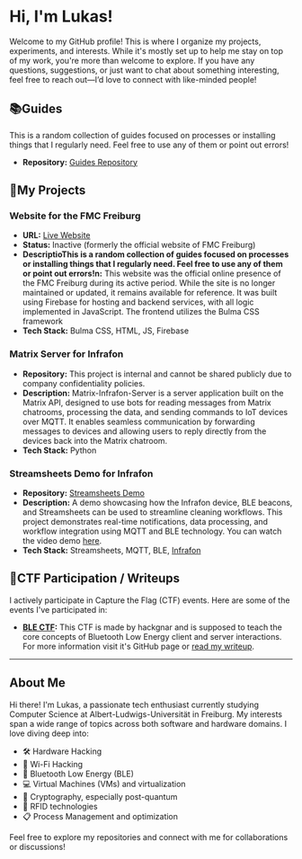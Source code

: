 # Hi, I'm Lukas!

Welcome to my GitHub profile! This is where I organize my projects, experiments, and interests. While it's mostly set up to help me stay on top of my work, you're more than welcome to explore. If you have any questions, suggestions, or just want to chat about something interesting, feel free to reach out—I’d love to connect with like-minded people! 

## 📚Guides

This is a random collection of guides focused on processes or installing things that I regularly need. Feel free to use any of them or point out errors!
- **Repository:** [Guides Repository](https://github.com/luk4sf/Guides)

## 🚀My Projects

### Website for the FMC Freiburg
- **URL:** [Live Website](https://fmc-webseite.web.app/home)
- **Status:** Inactive (formerly the official website of FMC Freiburg)  
- **DescriptioThis is a random collection of guides focused on processes or installing things that I regularly need. Feel free to use any of them or point out errors!n:** This website was the official online presence of the FMC Freiburg during its active period. While the site is no longer maintained or updated, it remains available for reference. It was built using Firebase for hosting and backend services, with all logic implemented in JavaScript. The frontend utilizes the Bulma CSS framework
- **Tech Stack:** Bulma CSS, HTML, JS, Firebase
### Matrix Server for Infrafon
- **Repository:** This project is internal and cannot be shared publicly due to company confidentiality policies.  
- **Description:** Matrix-Infrafon-Server is a server application built on the Matrix API, designed to use bots for reading messages from Matrix chatrooms, processing the data, and sending commands to IoT devices over MQTT. It enables seamless communication by forwarding messages to devices and allowing users to reply directly from the devices back into the Matrix chatroom.
- **Tech Stack:** Python

### Streamsheets Demo for Infrafon
- **Repository:** [Streamsheets Demo](https://github.com/luk4sf/streamsheets-demo)  
- **Description:** A demo showcasing how the Infrafon device, BLE beacons, and Streamsheets can be used to streamline cleaning workflows. This project demonstrates real-time notifications, data processing, and workflow integration using MQTT and BLE technology. You can watch the video demo [here](https://www.linkedin.com/posts/infrafon_ztna-zerotrust-ble-activity-7275930284796088320-MqLY?utm_source=share&utm_medium=member_desktop).  
- **Tech Stack:** Streamsheets, MQTT, BLE, [Infrafon](https://www.infrafon.com/)  


## 🎯CTF Participation / Writeups

I actively participate in Capture the Flag (CTF) events. Here are some of the events I've participated in:

- **[BLE CTF](https://github.com/hackgnar/ble_ctf):** This CTF is made by hackgnar and is supposed to teach the core concepts of Bluetooth Low Energy client and server interactions. For more information visit it's GitHub page or  [read my writeup](https://github.com/YourUsername/YourWriteupRepo).

---

## About Me

Hi there! I'm Lukas, a passionate tech enthusiast currently studying Computer Science at Albert-Ludwigs-Universität in Freiburg. My interests span a wide range of topics across both software and hardware domains. I love diving deep into:  

- 🛠️ Hardware Hacking  
- 📶 Wi-Fi Hacking  
- 🔗 Bluetooth Low Energy (BLE)  
- 💻 Virtual Machines (VMs) and virtualization 
- 🔐 Cryptography, especially post-quantum
- 📡 RFID technologies  
- 📋 Process Management and optimization 

Feel free to explore my repositories and connect with me for collaborations or discussions!  

